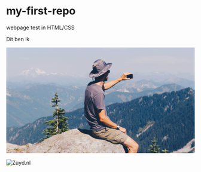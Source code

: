# my-first-repo
webpage test in HTML/CSS

Dit ben ik

![picture](phonepicutres-TA.webp)

![Zuyd.nl](https://www.zuyd.nl/)
